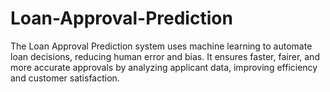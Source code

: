 # Loan-Approval-Prediction
The Loan Approval Prediction system uses machine learning to automate loan decisions, reducing human error and bias. It ensures faster, fairer, and more accurate approvals by analyzing applicant data, improving efficiency and customer satisfaction.
